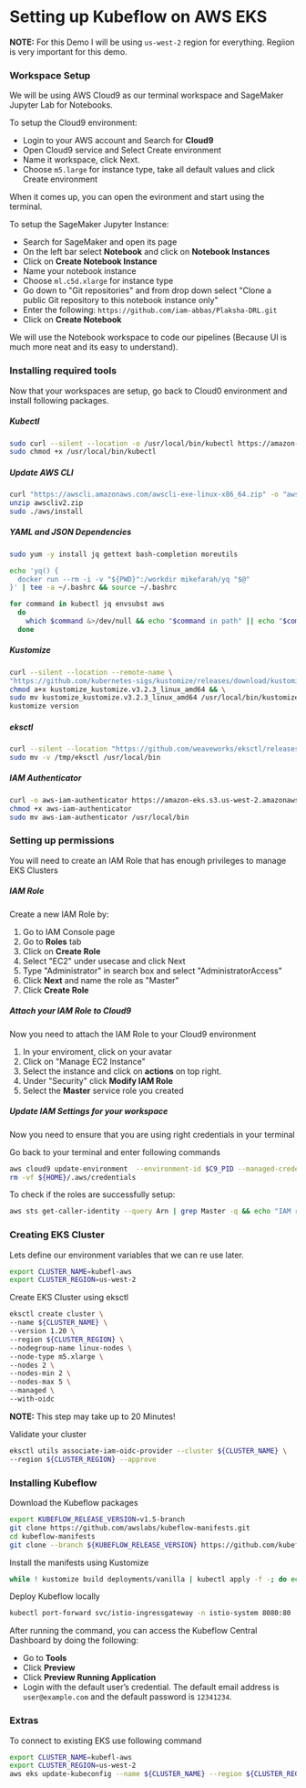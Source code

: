 # Setting up Kubeflow on AWS EKS

**NOTE:** For this Demo I will be using `us-west-2` region for everything. Regiion is very important for this demo.

### Workspace Setup

We will be using AWS Cloud9 as our terminal workspace and SageMaker Jupyter Lab for Notebooks. 

To setup the Cloud9 environment:
- Login to your AWS account and Search for **Cloud9**
- Open Cloud9 service and Select Create environment
- Name it workspace, click Next.
- Choose `m5.large` for instance type, take all default values and click Create environment

When it comes up, you can open the evironment and start using the terminal.

To setup the SageMaker Jupyter Instance:
- Search for SageMaker and open its page
- On the left bar select **Notebook** and click on **Notebook Instances**
- Click on **Create Notebook Instance**
- Name your notebook instance
- Choose `ml.c5d.xlarge` for instance type
- Go down to "Git repositories" and from drop down select "Clone a public Git repository to this notebook instance only"
- Enter the following: `https://github.com/iam-abbas/Plaksha-DRL.git`
- Click on **Create Notebook**

We will use the Notebook workspace to code our pipelines (Because UI is much more neat and its easy to understand).

### Installing required tools

Now that your workspaces are setup, go back to Cloud0 environment and install following packages.

##### Kubectl
```bash
sudo curl --silent --location -o /usr/local/bin/kubectl https://amazon-eks.s3.us-west-2.amazonaws.com/1.19.6/2021-01-05/bin/linux/amd64/kubectl
sudo chmod +x /usr/local/bin/kubectl
```

##### Update AWS CLI
```bash
curl "https://awscli.amazonaws.com/awscli-exe-linux-x86_64.zip" -o "awscliv2.zip"
unzip awscliv2.zip
sudo ./aws/install
```

##### YAML and JSON Dependencies 
```bash
sudo yum -y install jq gettext bash-completion moreutils
```
```bash
echo 'yq() {
  docker run --rm -i -v "${PWD}":/workdir mikefarah/yq "$@"
}' | tee -a ~/.bashrc && source ~/.bashrc
```
```bash
for command in kubectl jq envsubst aws
  do
    which $command &>/dev/null && echo "$command in path" || echo "$command NOT FOUND"
  done
```

##### Kustomize
```bash
curl --silent --location --remote-name \
"https://github.com/kubernetes-sigs/kustomize/releases/download/kustomize/v3.2.3/kustomize_kustomize.v3.2.3_linux_amd64" && \
chmod a+x kustomize_kustomize.v3.2.3_linux_amd64 && \
sudo mv kustomize_kustomize.v3.2.3_linux_amd64 /usr/local/bin/kustomize
kustomize version
```

##### eksctl
```bash
curl --silent --location "https://github.com/weaveworks/eksctl/releases/latest/download/eksctl_$(uname -s)_amd64.tar.gz" | tar xz -C /tmp
sudo mv -v /tmp/eksctl /usr/local/bin
```

##### IAM Authenticator
```bash
curl -o aws-iam-authenticator https://amazon-eks.s3.us-west-2.amazonaws.com/1.15.10/2020-02-22/bin/linux/amd64/aws-iam-authenticator
chmod +x aws-iam-authenticator
sudo mv aws-iam-authenticator /usr/local/bin
```

### Setting up permissions

You will need to create an IAM Role that has enough privileges to manage EKS Clusters

##### IAM Role
Create a new IAM Role by:
1. Go to IAM Console page
2. Go to **Roles** tab
3. Click on **Create Role**
4. Select "EC2" under usecase and click Next
5. Type "Administrator" in search box and select "AdministratorAccess"
6. Click **Next** and name the role as "Master"
7. Click **Create Role**

##### Attach your IAM Role to Cloud9
Now you need to attach the IAM Role to your Cloud9 environment

1. In your enviroment, click on your avatar
2. Click on "Manage EC2 Instance"
3. Select the instance and click on **actions** on top right.
4. Under "Security" click **Modify IAM Role**
5. Select the **Master** service role you created
  
##### Update IAM Settings for your workspace

Now you need to ensure that you are using right credentials in your terminal

Go back to your terminal and enter following commands
```bash
aws cloud9 update-environment  --environment-id $C9_PID --managed-credentials-action DISABLE
rm -vf ${HOME}/.aws/credentials
```

To check if the roles are successfully setup:
```bash
aws sts get-caller-identity --query Arn | grep Master -q && echo "IAM role valid" || echo "IAM role NOT valid"
```

### Creating EKS Cluster

Lets define our environment variables that we can re use later.
```bash
export CLUSTER_NAME=kubefl-aws
export CLUSTER_REGION=us-west-2
```

Create EKS Cluster using eksctl
```bash
eksctl create cluster \
--name ${CLUSTER_NAME} \
--version 1.20 \
--region ${CLUSTER_REGION} \
--nodegroup-name linux-nodes \
--node-type m5.xlarge \
--nodes 2 \
--nodes-min 2 \
--nodes-max 5 \
--managed \
--with-oidc
```
**NOTE:** This step may take up to 20 Minutes!

Validate your cluster
```bash
eksctl utils associate-iam-oidc-provider --cluster ${CLUSTER_NAME} \
--region ${CLUSTER_REGION} --approve
```

### Installing Kubeflow

Download the Kubeflow packages
```bash
export KUBEFLOW_RELEASE_VERSION=v1.5-branch
git clone https://github.com/awslabs/kubeflow-manifests.git
cd kubeflow-manifests
git clone --branch ${KUBEFLOW_RELEASE_VERSION} https://github.com/kubeflow/manifests.git upstream
```

Install the manifests using Kustomize
```bash
while ! kustomize build deployments/vanilla | kubectl apply -f -; do echo "Retrying to apply resources"; sleep 10; done
```

Deploy Kubeflow locally
```bash
kubectl port-forward svc/istio-ingressgateway -n istio-system 8080:80
```

After running the command, you can access the Kubeflow Central Dashboard by doing the following:

- Go to **Tools**
- Click **Preview**
- Click **Preview Running Application**
- Login with the default user’s credential. The default email address is `user@example.com` and the default password is `12341234`.

### Extras

To connect to existing EKS use following command

```bash
export CLUSTER_NAME=kubefl-aws
export CLUSTER_REGION=us-west-2
aws eks update-kubeconfig --name ${CLUSTER_NAME} --region ${CLUSTER_REGION}
```